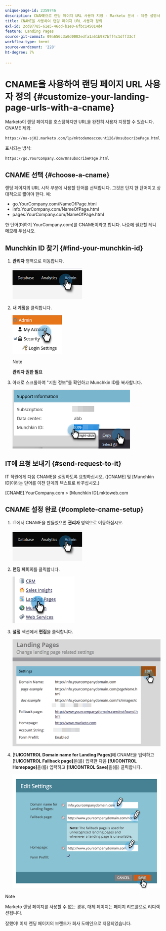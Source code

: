 ```yaml
---
unique-page-id: 2359746
description: CNAME으로 랜딩 페이지 URL 사용자 지정 - Marketo 문서 - 제품 설명서
title: CNAME을 사용하여 랜딩 페이지 URL 사용자 정의
exl-id: 2cd87785-61e5-46cd-b1e0-6fbc145014d4
feature: Landing Pages
source-git-commit: 09a656c3a0d0002edfa1a61b987bff4c1dff33cf
workflow-type: tm+mt
source-wordcount: '228'
ht-degree: 7%

---
```


# CNAME을 사용하여 랜딩 페이지 URL 사용자 정의 {#customize-your-landing-page-urls-with-a-cname}

Marketo이 랜딩 페이지를 호스팅하지만 URL을 완전히 사용자 지정할 수 있습니다. CNAME 제외:

`https://na-sj02.marketo.com/lp/mktodemoaccount126/UnsubscribePage.html`

표시되는 방식:

`https://go.YourCompany.com/UnsubscribePage.html`

## CNAME 선택 {#choose-a-cname}

랜딩 페이지의 URL 시작 부분에 사용할 단어를 선택합니다. 그것은 단지 한 단어이고 상대적으로 짧아야 한다. 예:

* go.YourCompany.com/NameOfPage.html
* info.YourCompany.com/NameOfPage.html
* pages.YourCompany.com/NameOfPage.html

한 단어(더하기 YourCompany.com)를 CNAME이라고 합니다. 나중에 필요할 테니 메모해 두십시오.

## Munchkin ID 찾기 {#find-your-munchkin-id}

1. **관리자** 영역으로 이동합니다.

   ![](assets/customize-your-landing-page-urls-with-a-cname-1.png)

1. **내 계정**&#x200B;을 클릭합니다.

   ![](assets/customize-your-landing-page-urls-with-a-cname-2.png)

   >[!NOTE]
   >
   >**관리자 권한 필요**

1. 아래로 스크롤하여 &quot;지원 정보&quot;를 확인하고 Munchkin ID를 복사합니다.

   ![](assets/customize-your-landing-page-urls-with-a-cname-3.png)

## IT에 요청 보내기 {#send-request-to-it}

IT 직원에게 다음 CNAME을 설정하도록 요청하십시오. ([CNAME] 및 [Munchkin ID]이라는 단어를 이전 단계의 텍스트로 바꾸십시오.)

[CNAME].YourCompany.com > [Munchkin ID].mktoweb.com

## CNAME 설정 완료 {#complete-cname-setup}

1. IT에서 CNAME을 만들었으면 **관리자** 영역으로 이동하십시오.

   ![](assets/customize-your-landing-page-urls-with-a-cname-4.png)

1. **랜딩 페이지**&#x200B;를 클릭합니다.

   ![](assets/customize-your-landing-page-urls-with-a-cname-5.png)

1. **설정** 섹션에서 **편집**&#x200B;을 클릭합니다.

   ![](assets/customize-your-landing-page-urls-with-a-cname-6.png)

1. **[!UICONTROL Domain name for Landing Pages]**&#x200B;에 CNAME을 입력하고 **[!UICONTROL Fallback page]**&#x200B;을(를) 입력한 다음 **[!UICONTROL Homepage]**&#x200B;을(를) 입력하고 **[!UICONTROL Save]**&#x200B;을(를) 클릭합니다.

   ![](assets/customize-your-landing-page-urls-with-a-cname-7.png)

>[!NOTE]
>
>Marketo 랜딩 페이지를 사용할 수 없는 경우, 대체 페이지는 페이지 리드를으로 리디렉션됩니다.

잘했어! 이제 랜딩 페이지의 브랜드가 회사 도메인으로 지정되었습니다.
